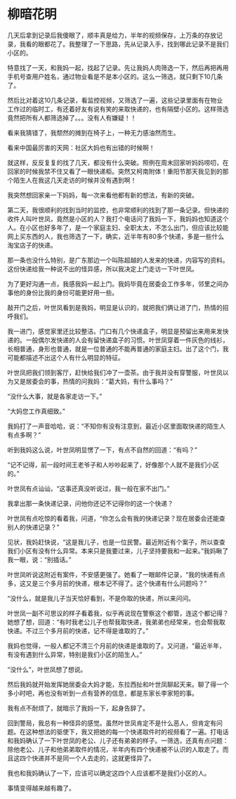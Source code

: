 # 柳暗花明

几天后拿到记录后我傻眼了，顺丰真是给力，半年的视频保存，上万条的存放记录，我看的眼都花了。我整理了一下思路，先从记录入手，找到哪此记录不是我们小区的。



特意找了一天，和我妈一起，找起了记录。先让我妈人肉筛选一下，然后再把再用手机号查用户姓名，通过物业看是不是本小区的。这么一筛选，就只剩下10几条了。



然后比对着这10几条记录，看监控视频，又筛选了一遍，这些记录里面有在物业工作过的临时工，有还着好友有说有笑的来取快递的，也有隔壁小区的。这样筛选竟然把所有人都筛选掉了。。。没有人有嫌疑！！



看来我猜错了，我颓然的摊到在椅子上，一种无力感油然而生。



看来中国最厉害的天网：社区大妈也有出错的时候啊！



就这样，反反复复的找了几天，都没有什么突破。照例在周末回家听妈妈唠叨，在回家的时候我禁不住又看了一眼快递柜。突然又柯南附体！重阳节那天我见到的那个陌生人在我这几天走访的时候并没有遇到啊！



我突然想回家亲一下妈妈，每一次来看他都有新的想法，有新的突破。



第二天，我很顺利的找到当时的监控，也非常顺利的找到了那一条记录。但快递的收件人叫叶世凤，竟然是小区的人？我打个电话问了我妈一下，我妈妈也知道这个人。在小区也好多年了，是一个家庭主妇、全职太太，不怎么出门，但应该比较能网上买东西的人，我也筛选了一下，确实，近半年有80多个快递，多是一些什么淘宝店子的快递。



那一条也没什么特别，是广东那边一个叫陈超越的人发来的快递，内容写的资料。这份快递给我一种说不出的怪异感，所以我决定上门走访一下叶世凤。



为了更好沟通一点，我感我妈一起上门。我妈毕竟在居委会工作多年，邻里之间办事他的身份比我的身份可能更好用一些。



敲开门之后，叶世凤看到是我妈，明显是认识的，就把我们俩让进了门，热情的招呼我们。



我一进门，感觉家里还比较整洁。门口有几个快递盒子，明显是预留出来用来发快递的。一般偶尔发快递的人会有留快递盒子的习惯。叶世凤穿着一件灰色的线衫，长相普通，身形也普通，就是一位普通的不能再普通的家庭主妇。出了这个门，我可能都描述不出这个人有什么明显的特征。



叶世凤把我们领到客厅，赶快给我们冲了一壶茶。由于我并没有穿警服，叶世凤以为又是居委会的事，热情的问我妈：“葛大妈，有什么事吗？”



“没什么大事，就是各家走访一下。”



“大妈您工作真细致。”



我妈打了一声音哈哈，说：“不知你有没有注意到，最近小区里面取快递的陌生人有点多啊？”



听到我妈这么说，叶世凤明显愣了一下，有点不自然的回道：“有吗？”



“记不记得，前一段时间王老爷子和人吵吵起来了，好像那个人就不是我们小区的。”



叶世凤有点讪讪，“这事还真没听说过，我一般在家不出门。”



我拿出那一条快递记录，问他你还记不记得你的这一个快递？



叶世凤有点吃惊的看着我，问道，“你怎么会有我的快递记录？现在居委会还能查别人的快递记录？”



见状，我妈赶快说，“这是我儿子，也是一位民警。最近附近有个案子，所以查查我们小区有没有什么异常。本来只是我要过来，儿子坚持要我和一起来。”我妈瞅了我一眼，说：“别插话。”



叶世凤听说这附近有案件，不安感更强了。她看了一眼邮件记录，“我的快递有点多，这又是三个多月前的快递，根本记不得了。这个快递有什么问题吗？”



“没什么，就是我儿子当天恰好看到，不是你取的快递，所以来问问。



叶世凤一副不可思议的样子看着我，似乎再说现在警察这个都管，连这个都记得？她想了想，回道：“有时我老公儿子也帮我取快递，我弟弟也经常来，也会帮我取快递。不过三个多月前的快递，记不得是谁取的了。”



我妈也觉得，一般人都记不清三个月前的快递是谁取的了。又问道，“最近半年，有没有遇到什么异常，特别是我们小区的陌生人。”



“没什么”，叶世凤想了想说。



然后我妈就开始发挥她居委会大妈才能，东拉西扯和叶世凤聊起天来。聊了得一个多小时吧，再也没有听到一点有营养的信息，都是东家长李家短的事。



我有点不耐烦了，就暗示了我妈一下，起身告辞了。



回到警局，我总有一种怪异的感觉。虽然叶世凤肯定不是什么恶人，但肯定有问题。在这种想法的驱使下，我又把她的每一个快递取件时的视频看了一遍。打电话和我妈确认了一下叶世凤的老公、儿子还有弟弟的样子。一筛选，还真有点问题：除他老公、儿子和他弟弟取件的情况，半年内有四个快递被不认识的人取走了。而且这四个快递并不是同一个人去走的，这就更怪异了。



我也和我妈确认了一下，应该可以确定这四个人应该都不是我们小区的人。



事情变得越来越有趣了。


